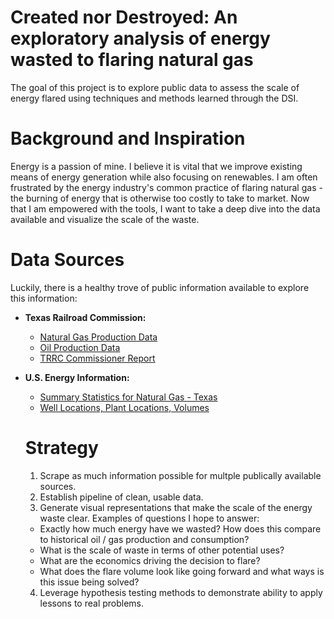 # Created nor Destroyed: An exploratory analysis of energy wasted to flaring natural gas

The goal of this project is to explore public data to assess the scale of energy flared using techniques and methods learned through the DSI.

# Background and Inspiration

Energy is a passion of mine. I believe it is vital that we improve existing means of energy generation while also focusing on renewables.  I am often frustrated by the energy industry's common practice of flaring natural gas - the burning of energy that is otherwise too costly to take to market. Now that I am empowered with the tools, I want to take a deep dive into the data available and visualize the scale of the waste. 

# Data Sources

Luckily, there is a healthy trove of public information available to explore this information:

- **Texas Railroad Commission:**
  - [Natural Gas Production Data](https://rrc.texas.gov/oil-gas/research-and-statistics/production-data/historical-production-data/natural-gas-production-and-well-counts-since-1935/)
  - [Oil Production Data](https://rrc.texas.gov/oil-gas/research-and-statistics/production-data/historical-production-data/crude-oil-production-and-well-counts-since-1935/)
  - [TRRC Commissioner Report](https://rrc.texas.gov/media/56420/sitton-texas-flaring-report-q1-2020.pdf)
  
- **U.S. Energy Information:**
  - [Summary Statistics for Natural Gas - Texas](https://www.eia.gov/dnav/ng/ng_sum_lsum_dcu_STX_a.htm)
  - [Well Locations, Plant Locations, Volumes](https://www.eia.gov/beta/states/states/tx/data/dashboard/natural-gas)
 

  # Strategy
  1. Scrape as much information possible for multple publically available sources.
  2. Establish pipeline of clean, usable data.
  3. Generate visual representations that make the scale of the energy waste clear. Examples of questions I hope to answer:
    - Exactly how much energy have we wasted? How does this compare to historical oil / gas production and consumption?
    - What is the scale of waste in terms of other potential uses?
    - What are the economics driving the decision to flare? 
    - What does the flare volume look like going forward and what ways is this issue being solved?
  4. Leverage hypothesis testing methods to demonstrate ability to apply lessons to real problems. 

